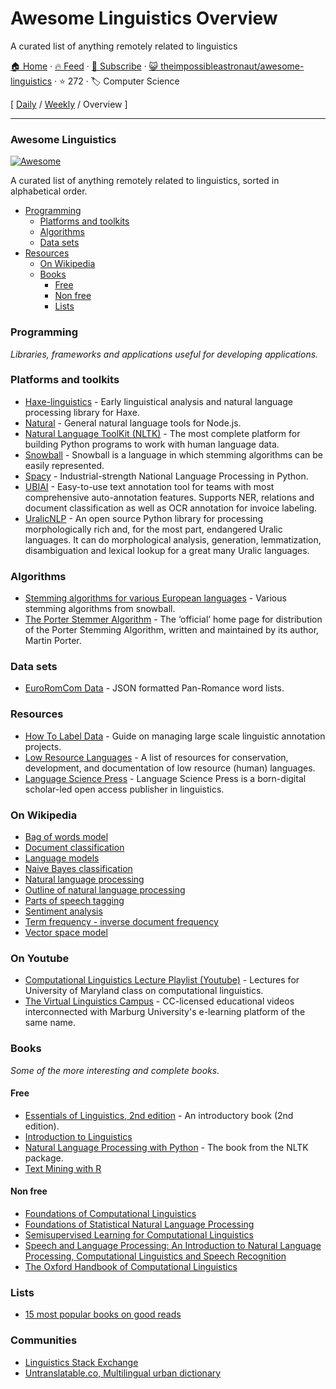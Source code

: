 # Awesome Linguistics Overview

A curated list of anything remotely related to linguistics

[🏠 Home](/README.md) · [🔥 Feed](https://www.trackawesomelist.com/theimpossibleastronaut/awesome-linguistics/rss.xml) · [📮 Subscribe](https://trackawesomelist.us17.list-manage.com/subscribe?u=d2f0117aa829c83a63ec63c2f&id=36a103854c) · [😺 theimpossibleastronaut/awesome-linguistics](https://github.com/theimpossibleastronaut/awesome-linguistics) · ⭐ 272 · 🏷️ Computer Science

[ [Daily](/content/theimpossibleastronaut/awesome-linguistics/README.md) / [Weekly](/content/theimpossibleastronaut/awesome-linguistics/week/README.md) / Overview ]

---

### Awesome Linguistics

[![Awesome](https://cdn.rawgit.com/sindresorhus/awesome/d7305f38d29fed78fa85652e3a63e154dd8e8829/media/badge.svg)](https://github.com/sindresorhus/awesome)

A curated list of anything remotely related to linguistics, sorted in alphabetical order.

*   [Programming](#programming)
    *   [Platforms and toolkits](#platforms-and-toolkits)
    *   [Algorithms](#algorithms)
    *   [Data sets](#data-sets)
*   [Resources](#resources)
    *   [On Wikipedia](#on-wikipedia)
    *   [Books](#books)
        *   [Free](#free)
        *   [Non free](#non-free)
        *   [Lists](#lists)

### Programming

*Libraries, frameworks and applications useful for developing applications.*

### Platforms and toolkits

*   [Haxe-linguistics](https://github.com/sexybiggetje/haxe-linguistics) - Early linguistical analysis and natural language processing library for Haxe.
*   [Natural](https://github.com/NaturalNode/natural) - General natural language tools for Node.js.
*   [Natural Language ToolKit (NLTK)](http://www.nltk.org/) - The most complete platform for building Python programs to work with human language data.
*   [Snowball](http://snowball.tartarus.org/) - Snowball is a language in which stemming algorithms can be easily represented.
*   [Spacy](https://spacy.io/) - Industrial-strength  National Language Processing in Python.
*   [UBIAI](https://ubiai.tools/) - Easy-to-use text annotation tool for teams with most comprehensive auto-annotation features. Supports NER, relations and document classification as well as OCR annotation for invoice labeling.
*   [UralicNLP](https://github.com/mikahama/uralicNLP) - An open source Python library for processing morphologically rich and, for the most part, endangered Uralic languages. It can do morphological analysis, generation, lemmatization, disambiguation and lexical lookup for a great many Uralic languages.

### Algorithms

*   [Stemming algorithms for various European languages](http://snowball.tartarus.org/texts/stemmersoverview.html) - Various stemming algorithms from snowball.
*   [The Porter Stemmer Algorithm](http://tartarus.org/martin/PorterStemmer/) - The ‘official’ home page for distribution of the Porter Stemming Algorithm, written and maintained by its author, Martin Porter.

### Data sets

*   [EuroRomCom Data](https://github.com/kirkins/euroromcom) - JSON formatted Pan-Romance word lists.

### Resources

*   [How To Label Data](https://www.lighttag.io/how-to-label-data/) - Guide on managing large scale linguistic annotation projects.
*   [Low Resource Languages](https://github.com/RIchardLitt/low-resource-languages) - A list of resources for conservation, development, and documentation of low resource (human) languages.
*   [Language Science Press](https://langsci-press.org/) - Language Science Press is a born-digital scholar-led open access publisher in linguistics.

### On Wikipedia

*   [Bag of words model](http://en.wikipedia.org/wiki/Bag-of-words_model)
*   [Document classification](http://en.wikipedia.org/wiki/Document_classification)
*   [Language models](http://en.wikipedia.org/wiki/Language_model)
*   [Naive Bayes classification](http://en.wikipedia.org/wiki/Naive_Bayes_classifier)
*   [Natural language processing](http://en.wikipedia.org/wiki/Natural_language_processing)
*   [Outline of natural language processing](http://en.wikipedia.org/wiki/Outline_of_natural_language_processing)
*   [Parts of speech tagging](http://en.wikipedia.org/wiki/Part-of-speech_tagging)
*   [Sentiment analysis](http://en.wikipedia.org/wiki/Sentiment_analysis)
*   [Term frequency - inverse document frequency](http://en.wikipedia.org/wiki/Tf%E2%80%93idf)
*   [Vector space model](http://en.wikipedia.org/wiki/Vector_space_model)

### On Youtube

*   [Computational Linguistics Lecture Playlist (Youtube)](https://www.youtube.com/playlist?list=PLegWUnz91WfuPebLI97-WueAP90JO-15i) - Lectures for University of Maryland class on computational linguistics.
*   [The Virtual Linguistics Campus](https://www.youtube.com/channel/UCaMpov1PPVXGcKYgwHjXB3g) - CC-licensed educational videos interconnected with Marburg University's e-learning platform of the same name.

### Books

*Some of the more interesting and complete books.*

#### Free

*   [Essentials of Linguistics, 2nd edition](https://ecampusontario.pressbooks.pub/essentialsoflinguistics2/) - An introductory book (2nd edition).
*   [Introduction to Linguistics](https://linguistics.ucla.edu/people/Kracht/courses/ling20-fall07/ling-intro.pdf)
*   [Natural Language Processing with Python](http://www.nltk.org/book/) - The book from the NLTK package.
*   [Text Mining with R](https://www.tidytextmining.com)

#### Non free

*   [Foundations of Computational Linguistics](http://books.google.com/books?id=o9iGAgAAQBAJ\&dq=Foundations+of+Computational+Linguistics\&hl=nl\&source=gbs_navlinks_s)
*   [Foundations of Statistical Natural Language Processing](https://books.google.nl/books?id=YiFDxbEX3SUC)
*   [Semisupervised Learning for Computational Linguistics](http://books.google.com/books/about/Semisupervised_Learning_for_Computationa.html?id=VCd67cGB_rAC\&redir_esc=y)
*   [Speech and Language Processing: An Introduction to Natural Language Processing, Computational Linguistics and Speech Recognition](https://books.google.nl/books?id=fZmj5UNK8AQC)
*   [The Oxford Handbook of Computational Linguistics](http://www.oxfordhandbooks.com/view/10.1093/oxfordhb/9780199276349.001.0001/oxfordhb-9780199276349)

### Lists

*   [15 most popular books on good reads](http://www.goodreads.com/shelf/show/natural-language-processing)

### Communities

*   [Linguistics Stack Exchange](https://linguistics.stackexchange.com/)
*   [Untranslatable.co, Multilingual urban dictionary](https://untranslatable.co/)

